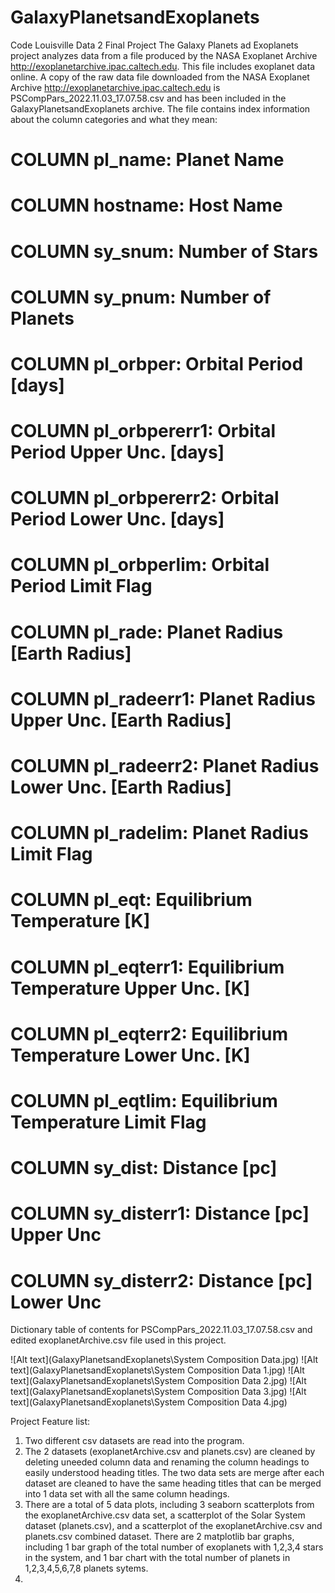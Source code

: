 # GalaxyPlanetsandExoplanets
 Code Louisville Data 2 Final Project
 The Galaxy Planets ad Exoplanets project analyzes data from a file produced by the NASA Exoplanet Archive  http://exoplanetarchive.ipac.caltech.edu. This file includes exoplanet data online. A copy of the raw data file downloaded from the NASA Exoplanet Archive  http://exoplanetarchive.ipac.caltech.edu is PSCompPars_2022.11.03_17.07.58.csv and has been included in the GalaxyPlanetsandExoplanets archive. The file contains index information about the column categories and what they mean:

# COLUMN pl_name:        Planet Name
# COLUMN hostname:       Host Name
# COLUMN sy_snum:        Number of Stars
# COLUMN sy_pnum:        Number of Planets
# COLUMN pl_orbper:      Orbital Period [days]
# COLUMN pl_orbpererr1:  Orbital Period Upper Unc. [days]
# COLUMN pl_orbpererr2:  Orbital Period Lower Unc. [days]
# COLUMN pl_orbperlim:   Orbital Period Limit Flag
# COLUMN pl_rade:        Planet Radius [Earth Radius]
# COLUMN pl_radeerr1:    Planet Radius Upper Unc. [Earth Radius]
# COLUMN pl_radeerr2:    Planet Radius Lower Unc. [Earth Radius]
# COLUMN pl_radelim:     Planet Radius Limit Flag
# COLUMN pl_eqt:         Equilibrium Temperature [K]
# COLUMN pl_eqterr1:     Equilibrium Temperature Upper Unc. [K]
# COLUMN pl_eqterr2:     Equilibrium Temperature Lower Unc. [K]
# COLUMN pl_eqtlim:      Equilibrium Temperature Limit Flag
# COLUMN sy_dist:        Distance [pc]
# COLUMN sy_disterr1:    Distance [pc] Upper Unc
# COLUMN sy_disterr2:    Distance [pc] Lower Unc

Dictionary table of contents for PSCompPars_2022.11.03_17.07.58.csv and edited exoplanetArchive.csv file used in this project.


![Alt text](GalaxyPlanetsandExoplanets\System Composition Data.jpg)
![Alt text](GalaxyPlanetsandExoplanets\System Composition Data 1.jpg)
![Alt text](GalaxyPlanetsandExoplanets\System Composition Data 2.jpg)
![Alt text](GalaxyPlanetsandExoplanets\System Composition Data 3.jpg)
![Alt text](GalaxyPlanetsandExoplanets\System Composition Data 4.jpg)

Project Feature list:
1. Two different csv datasets are read into the program.
2. The 2 datasets (exoplanetArchive.csv and planets.csv) are cleaned by deleting uneeded column data and renaming the column headings to easily understood heading titles. The two data sets are merge after each dataset are cleaned to have the same heading titles that can be 
merged into 1 data set with all the same column headings.
3. There are a total of 5 data plots, including 3 seaborn scatterplots from the exoplanetArchive.csv data set, a scatterplot of the Solar System dataset (planets.csv), and a scatterplot of the exoplanetArchive.csv and planets.csv combined dataset. There are 2 matplotlib bar graphs, including 1 bar graph of the total number of exoplanets with 1,2,3,4 stars in the system, and 1 bar chart with the total number of planets in 1,2,3,4,5,6,7,8 planets sytems.
4.

